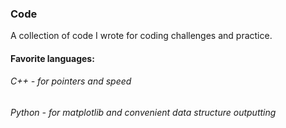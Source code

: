 ### Code
A collection of code I wrote for coding challenges and practice. 

#### Favorite languages:
 ###### C++ - for pointers and speed
 ###### Python - for matplotlib and convenient data structure outputting

